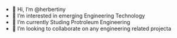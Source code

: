 - 👋 Hi, I’m @herbertiny
- 👀 I’m interested in emerging Engineering Technology
- 🌱 I’m currently Studing  Protroleum Engineering
- 💞️ I’m looking to collaborate on any engineering related projecta
<!---- 📫 How to reach me 

- ⚡ Fun fact: ...--->

<!---
herbertiny/herbertiny is a ✨ special ✨ repository because its `README.md` (this file) appears on your GitHub profile.
You can click the Preview link to take a look at your changes.
--->

